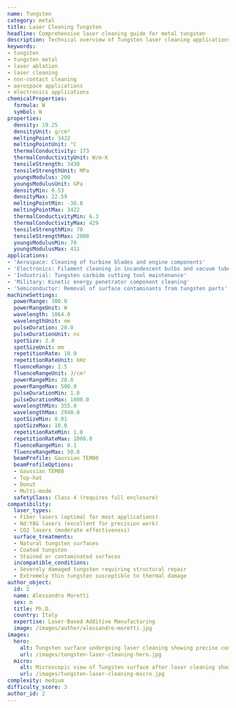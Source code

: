 ```yaml
---
name: Tungsten
category: metal
title: Laser Cleaning Tungsten
headline: Comprehensive laser cleaning guide for metal tungsten
description: Technical overview of Tungsten laser cleaning applications and parameters
keywords:
- tungsten
- tungsten metal
- laser ablation
- laser cleaning
- non-contact cleaning
- aerospace applications
- electronics applications
chemicalProperties:
  formula: W
  symbol: W
properties:
  density: 19.25
  densityUnit: g/cm³
  meltingPoint: 3422
  meltingPointUnit: °C
  thermalConductivity: 173
  thermalConductivityUnit: W/m·K
  tensileStrength: 3430
  tensileStrengthUnit: MPa
  youngsModulus: 200
  youngsModulusUnit: GPa
  densityMin: 0.53
  densityMax: 22.59
  meltingPointMin: -38.8
  meltingPointMax: 3422
  thermalConductivityMin: 6.3
  thermalConductivityMax: 429
  tensileStrengthMin: 70
  tensileStrengthMax: 2000
  youngsModulusMin: 70
  youngsModulusMax: 411
applications:
- 'Aerospace: Cleaning of turbine blades and engine components'
- 'Electronics: Filament cleaning in incandescent bulbs and vacuum tubes'
- 'Industrial: Tungsten carbide cutting tool maintenance'
- 'Military: Kinetic energy penetrator component cleaning'
- 'Semiconductor: Removal of surface contaminants from tungsten parts'
machineSettings:
  powerRange: 300.0
  powerRangeUnit: W
  wavelength: 1064.0
  wavelengthUnit: nm
  pulseDuration: 20.0
  pulseDurationUnit: ns
  spotSize: 2.0
  spotSizeUnit: mm
  repetitionRate: 10.0
  repetitionRateUnit: kHz
  fluenceRange: 2.5
  fluenceRangeUnit: J/cm²
  powerRangeMin: 20.0
  powerRangeMax: 500.0
  pulseDurationMin: 1.0
  pulseDurationMax: 1000.0
  wavelengthMin: 355.0
  wavelengthMax: 2940.0
  spotSizeMin: 0.01
  spotSizeMax: 10.0
  repetitionRateMin: 1.0
  repetitionRateMax: 1000.0
  fluenceRangeMin: 0.1
  fluenceRangeMax: 50.0
  beamProfile: Gaussian TEM00
  beamProfileOptions:
  - Gaussian TEM00
  - Top-hat
  - Donut
  - Multi-mode
  safetyClass: Class 4 (requires full enclosure)
compatibility:
  laser_types:
  - Fiber lasers (optimal for most applications)
  - Nd:YAG lasers (excellent for precision work)
  - CO2 lasers (moderate effectiveness)
  surface_treatments:
  - Natural tungsten surfaces
  - Coated tungsten
  - Stained or contaminated surfaces
  incompatible_conditions:
  - Severely damaged tungsten requiring structural repair
  - Extremely thin tungsten susceptible to thermal damage
author_object:
  id: 2
  name: Alessandro Moretti
  sex: m
  title: Ph.D.
  country: Italy
  expertise: Laser-Based Additive Manufacturing
  image: /images/author/alessandro-moretti.jpg
images:
  hero:
    alt: Tungsten surface undergoing laser cleaning showing precise contamination removal
    url: /images/tungsten-laser-cleaning-hero.jpg
  micro:
    alt: Microscopic view of Tungsten surface after laser cleaning showing detailed surface structure
    url: /images/tungsten-laser-cleaning-micro.jpg
complexity: medium
difficulty_score: 3
author_id: 2
---
```


